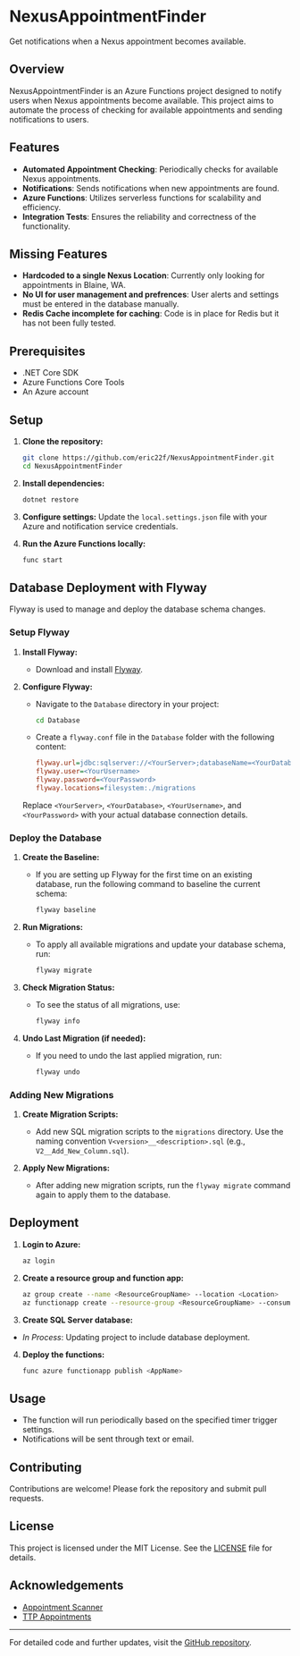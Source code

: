 # NexusAppointmentFinder

Get notifications when a Nexus appointment becomes available.

## Overview

NexusAppointmentFinder is an Azure Functions project designed to notify users when Nexus appointments become available. This project aims to automate the process of checking for available appointments and sending notifications to users.

## Features

- **Automated Appointment Checking**: Periodically checks for available Nexus appointments.
- **Notifications**: Sends notifications when new appointments are found.
- **Azure Functions**: Utilizes serverless functions for scalability and efficiency.
- **Integration Tests**: Ensures the reliability and correctness of the functionality.

## Missing Features

 - **Hardcoded to a single Nexus Location**: Currently only looking for appointments in Blaine, WA.
 - **No UI for user management and prefrences**: User alerts and settings must be entered in the database manually.
 - **Redis Cache incomplete for caching**: Code is in place for Redis but it has not been fully tested.

## Prerequisites

- .NET Core SDK
- Azure Functions Core Tools
- An Azure account

## Setup

1. **Clone the repository:**
   ```sh
   git clone https://github.com/eric22f/NexusAppointmentFinder.git
   cd NexusAppointmentFinder
   ```

2. **Install dependencies:**
   ```sh
   dotnet restore
   ```

3. **Configure settings:**
   Update the `local.settings.json` file with your Azure and notification service credentials.

4. **Run the Azure Functions locally:**
   ```sh
   func start
   ```

## Database Deployment with Flyway

Flyway is used to manage and deploy the database schema changes.

### Setup Flyway

1. **Install Flyway:**
   - Download and install [Flyway](https://flywaydb.org/download/).

2. **Configure Flyway:**
   - Navigate to the `Database` directory in your project:
     ```sh
     cd Database
     ```

   - Create a `flyway.conf` file in the `Database` folder with the following content:

     ```ini
     flyway.url=jdbc:sqlserver://<YourServer>;databaseName=<YourDatabase>
     flyway.user=<YourUsername>
     flyway.password=<YourPassword>
     flyway.locations=filesystem:./migrations
     ```

   Replace `<YourServer>`, `<YourDatabase>`, `<YourUsername>`, and `<YourPassword>` with your actual database connection details.

### Deploy the Database

1. **Create the Baseline:**
   - If you are setting up Flyway for the first time on an existing database, run the following command to baseline the current schema:

     ```sh
     flyway baseline
     ```

2. **Run Migrations:**
   - To apply all available migrations and update your database schema, run:

     ```sh
     flyway migrate
     ```

3. **Check Migration Status:**
   - To see the status of all migrations, use:

     ```sh
     flyway info
     ```

4. **Undo Last Migration (if needed):**
   - If you need to undo the last applied migration, run:

     ```sh
     flyway undo
     ```

### Adding New Migrations

1. **Create Migration Scripts:**
   - Add new SQL migration scripts to the `migrations` directory. Use the naming convention `V<version>__<description>.sql` (e.g., `V2__Add_New_Column.sql`).

2. **Apply New Migrations:**
   - After adding new migration scripts, run the `flyway migrate` command again to apply them to the database.

## Deployment

1. **Login to Azure:**
   ```sh
   az login
   ```

2. **Create a resource group and function app:**
   ```sh
   az group create --name <ResourceGroupName> --location <Location>
   az functionapp create --resource-group <ResourceGroupName> --consumption-plan-location <Location> --runtime dotnet --functions-version 3 --name <AppName> --storage-account <StorageAccountName>
   ```

3. **Create SQL Server database:**
 - *In Process*: Updating project to include database deployment.

4. **Deploy the functions:**
   ```sh
   func azure functionapp publish <AppName>
   ```

## Usage

- The function will run periodically based on the specified timer trigger settings.
- Notifications will be sent through text or email.

## Contributing

Contributions are welcome! Please fork the repository and submit pull requests.

## License

This project is licensed under the MIT License. See the [LICENSE](LICENSE) file for details.

## Acknowledgements

- [Appointment Scanner](https://appointmentscanner.com)
- [TTP Appointments](https://ttpappointments.com)

---

For detailed code and further updates, visit the [GitHub repository](https://github.com/eric22f/NexusAppointmentFinder).
